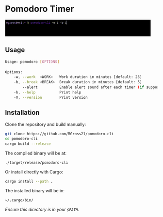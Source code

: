 # Pomodoro Timer

![Pomodoro Terminal](assets/videos/usage.gif)

## Usage

```bash
Usage: pomodoro [OPTIONS]

Options:
    -w, --work  <WORK>   Work duration in minutes [default: 25]
    -b, --break <BREAK>  Break duration in minutes [default: 5]
        --alert          Enable alert sound after each timer (if supported)
    -h, --help           Print help
    -V, --version        Print version
```

## Installation

Clone the repository and build manually:

```bash
git clone https://github.com/MGross21/pomodoro-cli
cd pomodoro-cli
cargo build --release
```

The compiled binary will be at:

```bash
./target/release/pomodoro-cli
```

Or install directly with Cargo:

```bash
cargo install --path .
```

The installed binary will be in:

```bash
~/.cargo/bin/
```

*Ensure this directory is in your `$PATH`.*
